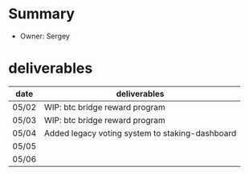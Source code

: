# Summary
* Owner: Sergey

# deliverables
| date  | deliverables |
|--- | ---|
| 05/02  | WIP: btc bridge reward program |
| 05/03  | WIP: btc bridge reward program |
| 05/04  | Added legacy voting system to staking-dashboard |
| 05/05  |  |
| 05/06  |  |

